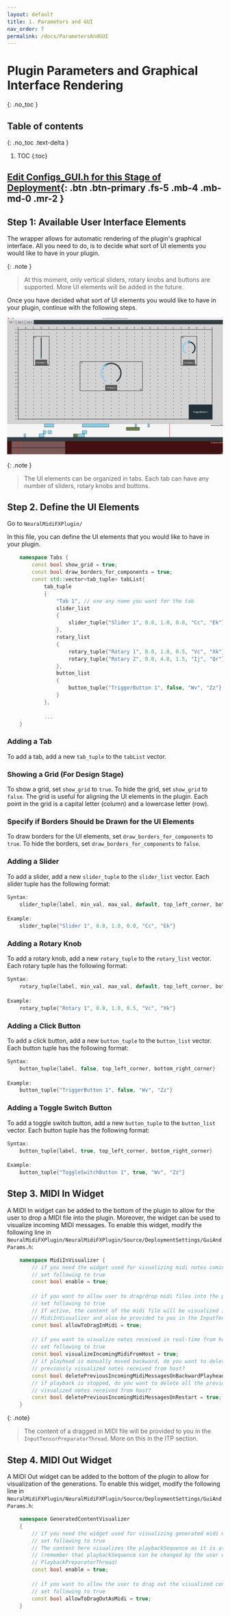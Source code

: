 ```yaml
---
layout: default
title: 1. Parameters and GUI
nav_order: 7
permalink: /docs/ParametersAndGUI
---
```


# Plugin Parameters and Graphical Interface Rendering
{: .no_toc }

## Table of contents
{: .no_toc .text-delta }

1. TOC
{:toc}

[Edit Configs_GUI.h for this Stage of Deployment](https://github.com/behzadhaki/NeuralMidiFXPlugin/blob/master/NeuralMidiFXPlugin/NeuralMidiFXPlugin/Configs_GUI.h){: .btn .btn-primary .fs-5 .mb-4 .mb-md-0 .mr-2 }
---

## Step 1: Available User Interface Elements
The wrapper allows for automatic rendering of the plugin's graphical interface. All you need to do, is to
decide what sort of UI elements you would like to have in your plugin.

{: .note }
> At this moment, only vertical sliders, rotary knobs and buttons are supported. More UI elements will be added in the future.

Once you have decided what sort of UI elements you would like to have in your plugin, continue with the following steps.

![img.png](/assets/images/GUI.png)

{: .note }
> The UI elements can be organized in tabs. Each tab can have any number of sliders, rotary knobs and buttons.


## Step 2. Define the UI Elements

Go to `NeuralMidiFXPlugin/`

In this file, you can define the UI elements that you would like to have in your plugin.

```c++
    namespace Tabs {
        const bool show_grid = true;
        const bool draw_borders_for_components = true;
        const std::vector<tab_tuple> tabList{
            tab_tuple
            {
                "Tab 1", // use any name you want for the tab
                slider_list
                {
                    slider_tuple{"Slider 1", 0.0, 1.0, 0.0, "Cc", "Ek"} 
                },
                rotary_list
                {
                    rotary_tuple{"Rotary 1", 0.0, 1.0, 0.5, "Vc", "Xk"},
                    rotary_tuple{"Rotary 2", 0.0, 4.0, 1.5, "Ij", "Qr"}
                },
                button_list
                {
                    button_tuple{"TriggerButton 1", false, "Wv", "Zz"}
                }
            },
            
            ...
    }
```

### Adding a Tab
To add a tab, add a new `tab_tuple` to the `tabList` vector.

### Showing a Grid (For Design Stage)
To show a grid, set `show_grid` to `true`. To hide the grid, set `show_grid` to `false`.
The grid is useful for aligning the UI elements in the plugin. 
Each point in the grid is a capital letter (column) and a lowercase letter (row).

### Specify if Borders Should be Drawn for the UI Elements
To draw borders for the UI elements, set `draw_borders_for_components` to `true`. 
To hide the borders, set `draw_borders_for_components` to `false`.

### Adding a Slider
To add a slider, add a new `slider_tuple` to the `slider_list` vector. Each slider tuple has the following format:

```c++
Syntax: 
    slider_tuple{label, min_val, max_val, default, top_left_corner, bottom_right_corner}

Example:
    slider_tuple{"Slider 1", 0.0, 1.0, 0.0, "Cc", "Ek"} 
```

### Adding a Rotary Knob
To add a rotary knob, add a new `rotary_tuple` to the `rotary_list` vector. Each rotary tuple has the following format:

```c++
Syntax: 
    rotary_tuple{label, min_val, max_val, default, top_left_corner, bottom_right_corner}
    
Example:
    rotary_tuple{"Rotary 1", 0.0, 1.0, 0.5, "Vc", "Xk"}
```

### Adding a Click Button
To add a click button, add a new `button_tuple` to the `button_list` vector. Each button tuple has the following format:

```c++
Syntax: 
    button_tuple{label, false, top_left_corner, bottom_right_corner}

Example:
    button_tuple{"TriggerButton 1", false, "Wv", "Zz"}
```

### Adding a Toggle Switch Button
To add a toggle switch button, add a new `button_tuple` to the `button_list` vector. Each button tuple has the following format:

```c++
Syntax: 
    button_tuple{label, true, top_left_corner, bottom_right_corner}

Example:
    button_tuple{"ToggleSwitchButton 1", true, "Wv", "Zz"}
```

## Step 3. MIDI In Widget
A MIDI In widget can be added to the bottom of the plugin to allow for the user to drop a MIDI file into the plugin.
Moreover, the widget can be used to visualize incoming MIDI messages. To enable this widget, modify the following line in 
`NeuralMidiFXPlugin/NeuralMidiFXPlugin/Source/DeploymentSettings/GuiAndParams.h`:
```c++
    namespace MidiInVisualizer {
        // if you need the widget used for visualizing midi notes coming from host
        // set following to true
        const bool enable = true;

        // if you want to allow user to drag/drop midi files into the plugin
        // set following to true
        // If active, the content of the midi file will be visualized in the
        // MidiInVisualizer and also be provided to you in the InputTensorPreparatorThread
        const bool allowToDragInMidi = true;

        // if you want to visualize notes received in real-time from host
        // set following to true
        const bool visualizeIncomingMidiFromHost = true;
        // if playhead is manually moved backward, do you want to delete all the
        // previously visualized notes received from host?
        const bool deletePreviousIncomingMidiMessagesOnBackwardPlayhead = true;
        // if playback is stopped, do you want to delete all the previously
        // visualized notes received from host?
        const bool deletePreviousIncomingMidiMessagesOnRestart = true;
    }
```

{: .note}
> The content of a dragged in MIDI file will be provided to you in the `InputTensorPreparatorThread`.
> More on this in the ITP section.

## Step 4. MIDI Out Widget
A MIDI Out widget can be added to the bottom of the plugin to allow for visualization of the generations.
To enable this widget, modify the following line in `NeuralMidiFXPlugin/NeuralMidiFXPlugin/Source/DeploymentSettings/GuiAndParams.h`:

```c++
    namespace GeneratedContentVisualizer
    {
        // if you need the widget used for visualizing generated midi notes
        // set following to true
        // The content here visualizes the playbackSequence as it is at any given time
        // (remember that playbackSequence can be changed by the user within the
        // PlaybackPreparatorThread)
        const bool enable = true;

        // if you want to allow the user to drag out the visualized content,
        // set following to true
        const bool allowToDragOutAsMidi = true;
    }

```